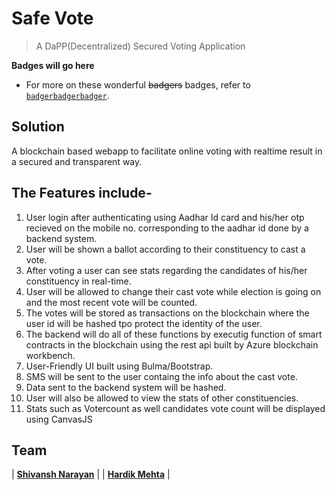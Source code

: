 
# Safe Vote

> A DaPP(Decentralized) Secured Voting Application

**Badges will go here**


- For more on these wonderful ~~badgers~~ badges, refer to <a href="http://badges.github.io/badgerbadgerbadger/" target="_blank">`badgerbadgerbadger`</a>.

## Solution

A blockchain based webapp to facilitate online voting with realtime result in a secured and transparent way.

## The Features include-

1. User login after authenticating using Aadhar Id card and his/her otp recieved on the mobile no. corresponding to the aadhar id done by a backend system.
2. User will be shown a ballot according to their constituency to cast a vote.
3. After voting a user can see stats regarding the candidates of his/her constituency in real-time.
4. User will be allowed to change their cast vote while election is going on and the most recent vote will be counted.
5. The votes will be stored as transactions on the blockchain where the user id will be hashed tpo protect the identity of the user.
6. The backend will do all of these functions by executig function of smart contracts in the blockchain using the rest api built by Azure blockchain workbench.
7. User-Friendly UI built using Bulma/Bootstrap.
8. SMS will be sent to the user containg the info about the cast vote.
9. Data sent to the backend system will be hashed.
10. User will also be allowed to view the stats of other constituencies.
11. Stats such as Votercount as well candidates vote count will be displayed using CanvasJS

## Team


| <a href="https://www.linkedin.com/in/shivanshnarayan/" target="_blank">**Shivansh Narayan**</a> | | <a href="http://fvcproductions.com" target="_blank">**Hardik Mehta**</a> |


